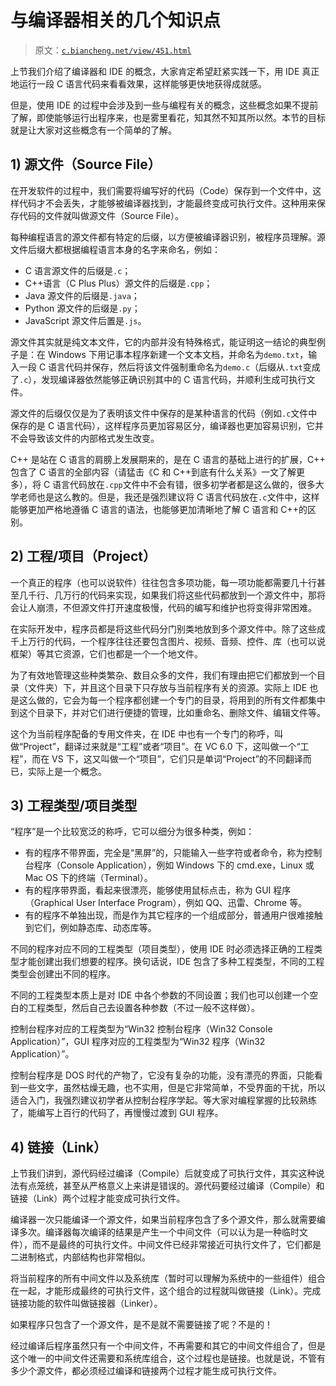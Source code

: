 # 与编译器相关的几个知识点

> 原文：[`c.biancheng.net/view/451.html`](http://c.biancheng.net/view/451.html)

上节我们介绍了编译器和 IDE 的概念，大家肯定希望赶紧实践一下，用 IDE 真正地运行一段 C 语言代码来看看效果，这样能够更快地获得成就感。

但是，使用 IDE 的过程中会涉及到一些与编程有关的概念，这些概念如果不提前了解，即使能够运行出程序来，也是雾里看花，知其然不知其所以然。本节的目标就是让大家对这些概念有一个简单的了解。

## 1) 源文件（Source File）

在开发软件的过程中，我们需要将编写好的代码（Code）保存到一个文件中，这样代码才不会丢失，才能够被编译器找到，才能最终变成可执行文件。这种用来保存代码的文件就叫做源文件（Source File）。

每种编程语言的源文件都有特定的后缀，以方便被编译器识别，被程序员理解。源文件后缀大都根据编程语言本身的名字来命名，例如：

*   C 语言源文件的后缀是`.c`；
*   C++语言（C Plus Plus）源文件的后缀是`.cpp`；
*   Java 源文件的后缀是`.java`；
*   Python 源文件的后缀是`.py`；
*   JavaScript 源文件后置是`.js`。

源文件其实就是纯文本文件，它的内部并没有特殊格式，能证明这一结论的典型例子是：在 Windows 下用记事本程序新建一个文本文档，并命名为`demo.txt`，输入一段 C 语言代码并保存，然后将该文件强制重命名为`demo.c`（后缀从`.txt`变成了`.c`），发现编译器依然能够正确识别其中的 C 语言代码，并顺利生成可执行文件。

源文件的后缀仅仅是为了表明该文件中保存的是某种语言的代码（例如`.c`文件中保存的是 C 语言代码），这样程序员更加容易区分，编译器也更加容易识别，它并不会导致该文件的内部格式发生改变。

C++ 是站在 C 语言的肩膀上发展期来的，是在 C 语言的基础上进行的扩展，C++ 包含了 C 语言的全部内容（请猛击《C 和 C++到底有什么关系》一文了解更多），将 C 语言代码放在`.cpp`文件中不会有错，很多初学者都是这么做的，很多大学老师也是这么教的。但是，我还是强烈建议将 C 语言代码放在`.c`文件中，这样能够更加严格地遵循 C 语言的语法，也能够更加清晰地了解 C 语言和 C++的区别。

## 2) 工程/项目（Project）

一个真正的程序（也可以说软件）往往包含多项功能，每一项功能都需要几十行甚至几千行、几万行的代码来实现，如果我们将这些代码都放到一个源文件中，那将会让人崩溃，不但源文件打开速度极慢，代码的编写和维护也将变得非常困难。

在实际开发中，程序员都是将这些代码分门别类地放到多个源文件中。除了这些成千上万行的代码，一个程序往往还要包含图片、视频、音频、控件、库（也可以说框架）等其它资源，它们也都是一个一个地文件。

为了有效地管理这些种类繁杂、数目众多的文件，我们有理由把它们都放到一个目录（文件夹）下，并且这个目录下只存放与当前程序有关的资源。实际上 IDE 也是这么做的，它会为每一个程序都创建一个专门的目录，将用到的所有文件都集中到这个目录下，并对它们进行便捷的管理，比如重命名、删除文件、编辑文件等。

这个为当前程序配备的专用文件夹，在 IDE 中也有一个专门的称呼，叫做“Project”，翻译过来就是“工程”或者“项目”。在 VC 6.0 下，这叫做一个“工程”，而在 VS 下，这又叫做一个“项目”，它们只是单词“Project”的不同翻译而已，实际上是一个概念。

## 3) 工程类型/项目类型

“程序”是一个比较宽泛的称呼，它可以细分为很多种类，例如：

*   有的程序不带界面，完全是“黑屏”的，只能输入一些字符或者命令，称为控制台程序（Console Application），例如 Windows 下的 cmd.exe，Linux 或 Mac OS 下的终端（Terminal）。
*   有的程序带界面，看起来很漂亮，能够使用鼠标点击，称为 GUI 程序（Graphical User Interface Program），例如 QQ、迅雷、Chrome 等。
*   有的程序不单独出现，而是作为其它程序的一个组成部分，普通用户很难接触到它们，例如静态库、动态库等。

不同的程序对应不同的工程类型（项目类型），使用 IDE 时必须选择正确的工程类型才能创建出我们想要的程序。换句话说，IDE 包含了多种工程类型，不同的工程类型会创建出不同的程序。

不同的工程类型本质上是对 IDE 中各个参数的不同设置；我们也可以创建一个空白的工程类型，然后自己去设置各种参数（不过一般不这样做）。

控制台程序对应的工程类型为“Win32 控制台程序（Win32 Console Application）”，GUI 程序对应的工程类型为“Win32 程序（Win32 Application）”。

控制台程序是 DOS 时代的产物了，它没有复杂的功能，没有漂亮的界面，只能看到一些文字，虽然枯燥无趣，也不实用，但是它非常简单，不受界面的干扰，所以适合入门，我强烈建议初学者从控制台程序学起。等大家对编程掌握的比较熟练了，能编写上百行的代码了，再慢慢过渡到 GUI 程序。

## 4) 链接（Link）

上节我们讲到，源代码经过编译（Compile）后就变成了可执行文件，其实这种说法有点笼统，甚至从严格意义上来讲是错误的。源代码要经过编译（Compile）和链接（Link）两个过程才能变成可执行文件。

编译器一次只能编译一个源文件，如果当前程序包含了多个源文件，那么就需要编译多次。编译器每次编译的结果是产生一个中间文件（可以认为是一种临时文件），而不是最终的可执行文件。中间文件已经非常接近可执行文件了，它们都是二进制格式，内部结构也非常相似。

将当前程序的所有中间文件以及系统库（暂时可以理解为系统中的一些组件）组合在一起，才能形成最终的可执行文件，这个组合的过程就叫做链接（Link）。完成链接功能的软件叫做链接器（Linker）。

如果程序只包含了一个源文件，是不是就不需要链接了呢？不是的！

经过编译后程序虽然只有一个中间文件，不再需要和其它的中间文件组合了，但是这个唯一的中间文件还需要和系统库组合，这个过程也是链接。也就是说，不管有多少个源文件，都必须经过编译和链接两个过程才能生成可执行文件。